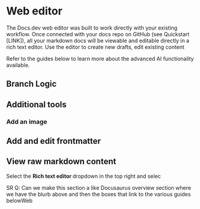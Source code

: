 # Web editor

The Docs.dev web editor was built to work directly with your existing workflow. Once connected with your docs repo on GitHub (see Quickstart \[LINK]), all your markdown docs will be viewable and editable directly in a rich text editor. Use the editor to create new drafts, edit existing content

Refer to the guides below to learn more about the advanced AI functionality available.

## Branch Logic

## Additional tools

### Add an image

## Add and edit frontmatter

## View raw markdown content

Select the **Rich text editor&#x20;**&#x64;ropdown in the top right and selec

SR Q: Can we make this section a like Docusaurus overview section where we have the blurb above and then the boxes that link to the various guides belowWeb
